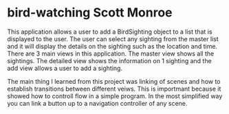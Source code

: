 bird-watching
Scott Monroe
==============
This application allows a user to add a BirdSighting object to a list that is displayed to the user.  The user can select any sighting from the master list and it will display the details on the sighting such as the location and time.  There are 3 main views in this application.  The master view shows all the sightings.  The detailed view shows the information on 1 sighting and the add view allows a user to add a sighting.

The main thing I learned from this project was linking of scenes and how to establish transitions between different veiws.  This is importmant because it showed how to controll flow in a simple program.  In the most simplified way you can link a button up to a navigation controller of any scene.
